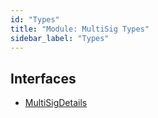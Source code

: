 ```yaml
---
id: "Types"
title: "Module: MultiSig Types"
sidebar_label: "Types"
---
```


## Interfaces

- [MultiSigDetails](../../../../../interfaces/API/Entities/MultiSig/Types/MultiSigDetails/MultiSigDetails.md)
